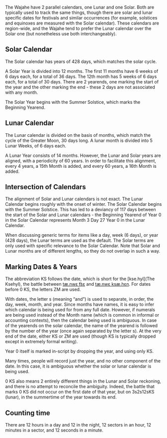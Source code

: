 The Wajahe have 2 parallel calendars, one Lunar and one Solar. Both are typically used to track the same things, though there are solar and lunar specific dates for festivals and similar occurrences (for example, solstices and equinoxes are measured with the Solar calendar). These calendars are region-wide, and the Wajahe tend to prefer the Lunar calendar over the Solar one (but nonetheless use both interchangeably).
## Solar Calendar

The Solar calendar has years of 428 days, which matches the solar cycle.

A Solar Year is divided into 12 months. The first 11 months have 6 weeks of 6 days each, for a total of 36 days. The 12th month has 5 weeks of 6 days each, for a total of 30 days. There are 2 yearends, one marking the start of the year and the other marking the end - these 2 days are not associated with any month.  

The Solar Year begins with the Summer Solstice, which marks the Beginning Yearend.
## Lunar Calendar

The Lunar calendar is divided on the basis of months, which match the cycle of the Greater Moon, 30 days long. A lunar month is divided into 5 Lunar Weeks, of 6 days each.

A Lunar Year consists of 14 months. However, the Lunar and Solar years are aligned, with a periodicity of 60 years. In order to facilitate this alignment, every 4 years, a 15th Month is added, and every 60 years, a 16th Month is added.
## Intersection of Calendars

The alignment of Solar and Lunar calendars is not exact. The Lunar Calendar begins roughly with the onset of winter. The Solar Calendar begins with the Summer Solstice. This has led to a deviancy of 117 days between the start of the Solar and Lunar calendars - the Beginning Yearend of Year 0 in the Solar Calendar represents Month 3 Day 27 Year 0 in the Lunar Calendar. 
  
When discussing generic terms for items like a day, week (6 days), or year (428 days), the Lunar terms are used as the default. The Solar terms are only used with specific relevance to the Solar Calendar. Note that Solar and Lunar months are of different lengths, so they do not overlap in such a way.
## Marking Dates & Years

The abbreviation KS follows the date, which is short for the [kse.hyl](The Ksehyl), the battle between [tæ.nwɛ t͡sɛ](Bemwe%20De.md) and [tæ.nwɛ ksæ.hɛn](Bemwe%20Gehan.md). For dates before 0 KS, the letters ZM are used.

With dates, the letter s (meaning “and”) is used to separate, in order, the day, week, month, and year. Since months have names, it is easy to infer which calendar is being used for from any full date. However, if numerals are being used instead of the Month name (which is common in informal or accounting contexts), then the calendar being used is ambiguous. In case of the yearends on the solar calendar, the name of the yearend is followed by the number of the year (once again separated by the letter s). At the very end of the date, either KS or ZM are used (though KS is typically dropped except in extremely formal writing).

Year 0 itself is marked in-script by dropping the year, and using only KS.

Many times, people will record just the year, and no other component of the date. In this case, it is ambiguous whether the solar or lunar calendar is being used.

0 KS also means 2 entirely different things in the Lunar and Solar reckoning, and there is no attempt to reconcile the ambiguity. Indeed, the battle that marks 0 KS did not occur on the first date of that year, but on 3s2s12sKS (lunar), in the summertime of the year towards its end.

## Counting time

There are 12 hours in a day and 12 in the night, 12 sectors in an hour, 12 minutes in a sector, and 12 seconds in a minute.